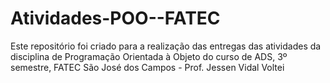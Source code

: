 # Atividades-POO--FATEC
Este repositório foi criado para a realização das entregas das atividades da disciplina de Programação Orientada à Objeto do curso de ADS, 3º semestre, FATEC São José dos Campos - Prof. Jessen Vidal
Voltei
